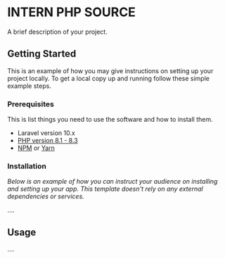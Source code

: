 # INTERN PHP SOURCE

A brief description of your project.


## Getting Started

This is an example of how you may give instructions on setting up your project locally.
To get a local copy up and running follow these simple example steps.

### Prerequisites

This is list things you need to use the software and how to install them.

* Laravel version 10.x
* [PHP version 8.1 - 8.3](https://www.php.net/)
* [NPM](https://docs.npmjs.com/cli/v10/commands/npm) or [Yarn](https://classic.yarnpkg.com/lang/en/docs/install/#windows-stable)

### Installation

_Below is an example of how you can instruct your audience on installing and setting up your app. This template doesn't rely on any external dependencies or services._

....


## Usage

....

